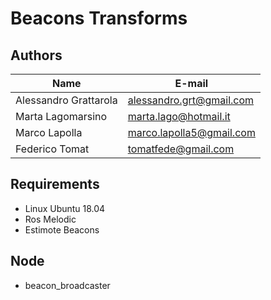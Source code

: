 # Beacons Transforms

## Authors
| Name | E-mail |
|------|--------|
| Alessandro Grattarola | alessandro.grt@gmail.com |
| Marta Lagomarsino | marta.lago@hotmail.it |
| Marco Lapolla | marco.lapolla5@gmail.com |
| Federico Tomat | tomatfede@gmail.com |

## Requirements
* Linux Ubuntu 18.04
* Ros Melodic
* Estimote Beacons 

## Node
* beacon_broadcaster
